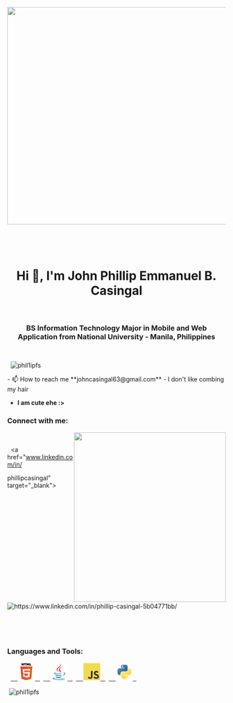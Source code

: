 




<p> <img align="Center" <alt="coding" width="1000" height="500" src="https://user-images.githubusercontent.com/127711945/236803709-b8a74e20-c780-46d8-84c2-fc42b860a734.gif">

  </p>

 



<h1 align="center">Hi 👋, I'm John Phillip Emmanuel B. Casingal</h1>

 

<h3 align="center">BS Information Technology Major in Mobile and Web Application from National University - Manila, Philippines</h3>

 

<p align="left">

  <img src="https://komarev.com/ghpvc/?username=phil1ipfs&label=Profile%20views&color=0e75b6&style=flat" alt="phil1ipfs" />

</p>
- 📫 How to reach me **johncasingal63@gmail.com**
- I don't like combing my hair

- **I am cute ehe :>**
<h3 align="left">Connect with me:</h3>

<p>
  <img align="right" <alt="coding" width="350" height="390" src="https://user-images.githubusercontent.com/127711945/229033748-6a06aca4-ff69-4f9e-9c6f-d2fd1b348ea2.gif">
</p>
<p align="left">

  <a href="www.linkedin.com/in/

phillipcasingal" target="_blank">

    <img align="center" src="https://raw.githubusercontent.com/rahuldkjain/github-profile-readme-generator/master/src/images/icons/Social/linked-in-alt.svg" alt="https://www.linkedin.com/in/phillip-casingal-5b04771bb/" height="30" width="40" />

  </a>

</p>

 

<h3 align="left">Languages and Tools:</h3>
<p align="left">
  <a href="https://www.w3.org/html/" target="_blank" rel="noreferrer">
    <img src="https://raw.githubusercontent.com/devicons/devicon/master/icons/html5/html5-original-wordmark.svg" alt="html5" width="40" height="40"/>
  </a>
  <a href="https://www.java.com" target="_blank" rel="noreferrer">
    <img src="https://raw.githubusercontent.com/devicons/devicon/master/icons/java/java-original.svg" alt="java" width="40" height="40"/>
  </a>
  <a href="https://developer.mozilla.org/en-US/docs/Web/JavaScript" target="_blank" rel="noreferrer">
    <img src="https://raw.githubusercontent.com/devicons/devicon/master/icons/javascript/javascript-original.svg" alt="javascript" width="40" height="40"/>
  </a>
  <a href="https://www.python.org" target="_blank" rel="noreferrer">
    <img src="https://raw.githubusercontent.com/devicons/devicon/master/icons/python/python-original.svg" alt="python" width="40" height="40"/>
  </a>
</p>
<p>&nbsp;<img align="center" src="https://github-readme-stats.vercel.app/api?username=phil1ipfs&show_icons=true&locale=en" alt="phil1ipfs" /></p>
<p><img align="center" src="https://github-readme-st



